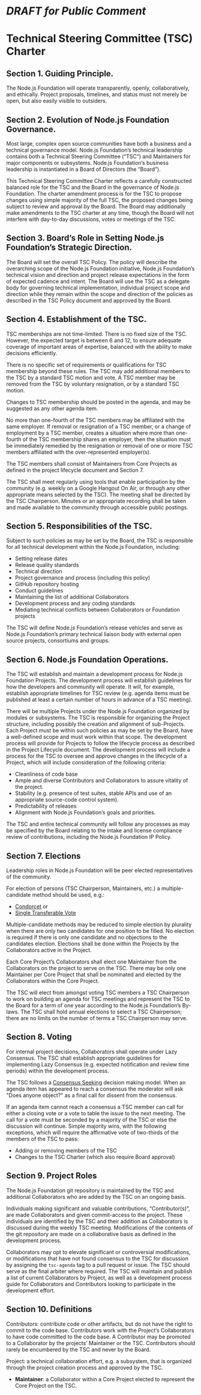 # ***DRAFT for Public Comment***

# Technical Steering Committee (TSC) Charter

## Section 1. Guiding Principle.  

The Node.js Foundation will operate transparently, openly, collaboratively, and ethically. Project proposals, timelines, and status must not merely be open, but also easily visible to outsiders.

## Section 2. Evolution of Node.js Foundation Governance.

Most large, complex open source communities have both a business and a technical governance model. Node.js Foundation’s technical leadership contains both a Technical Steering Committee (“TSC”) and Maintainers for major components or subsystems. Node.js Foundation’s business leadership is instantiated in a Board of Directors (the “Board”).  

This Technical Steering Committee Charter reflects a carefully constructed balanced role for the TSC and the Board in the governance of Node.js Foundation. The charter amendment process is for the TSC to propose changes using simple majority of the full TSC, the proposed changes being subject to review and approval by the Board. The Board may additionally make amendments to the TSC charter at any time, though the Board will not interfere with day-to-day discussions, votes or meetings of the TSC.

## Section 3. Board’s Role in Setting Node.js Foundation’s Strategic Direction.  

The Board will set the overall TSC Policy. The policy will describe the overarching scope of the Node.js Foundation initiative, Node.js Foundation’s technical vision and direction and project release expectations in the form of expected cadence and intent. The Board will use the TSC as a delegate body for governing technical implementation, individual project scope and direction while they remain within the scope and direction of the policies as described in the TSC Policy document and approved by the Board.

## Section 4. Establishment of the TSC.  

TSC memberships are not time-limited. There is no fixed size of the TSC. However, the expected target is between 6 and 12, to ensure adequate coverage of important areas of expertise, balanced with the ability to make decisions efficiently.

There is no specific set of requirements or qualifications for TSC membership beyond these rules. The TSC may add additional members to the TSC by a standard TSC motion and vote.  A TSC member may be removed from the TSC by voluntary resignation, or by a standard TSC motion.

Changes to TSC membership should be posted in the agenda, and may be suggested as any other agenda item.

No more than one-fourth of the TSC members may be affiliated with the same employer. If removal or resignation of a TSC member, or a change of employment by a TSC member, creates a situation where more than one-fourth of the TSC membership shares an employer, then the situation must be immediately remedied by the resignation or removal of one or more TSC members affiliated with the over-represented employer(s).

The TSC members shall consist of Maintainers from Core Projects as defined in the project lifecycle document and Section 7.

The TSC shall meet regularly using tools that enable participation by the community (e.g. weekly on a Google Hangout On Air, or through any other appropriate means selected by the TSC). The meeting shall be directed by the TSC Chairperson. Minutes or an appropriate recording shall be taken and made available to the community through accessible public postings.

## Section 5. Responsibilities of the TSC.  

Subject to such policies as may be set by the Board, the TSC is responsible for all technical development within the Node.js Foundation, including:

* Setting release dates
* Release quality standards
* Technical direction
* Project governance and process (including this policy)
* GitHub repository hosting
* Conduct guidelines
* Maintaining the list of additional Collaborators
* Development process and any coding standards
* Mediating technical conflicts between Collaborators or Foundation projects

The TSC will define Node.js Foundation’s release vehicles and serve as Node.js Foundation’s primary technical liaison body with external open source projects, consortiums and groups.

## Section 6. Node.js Foundation Operations.

The TSC will establish and maintain a development process for Node.js Foundation Projects. The development process will establish guidelines for how the developers and community will operate. It will, for example, establish appropriate timelines for TSC review (e.g. agenda items must be published at least a certain number of hours in advance of a TSC meeting).

There will be multiple Projects under the Node.js Foundation organized by modules or subsystems. The TSC is responsible for organizing the Project structure, including possibly the creation and alignment of sub-Projects. Each Project must be within such policies as may be set by the Board, have a well-defined scope and must work within that scope. The development process will provide for Projects to follow the lifecycle process as described in the Project Lifecycle document. The development process will include a process for the TSC to oversee and approve changes in the lifecycle of a Project, which will include consideration of the following criteria:

* Cleanliness of code base
* Ample and diverse Contributors and Collaborators to assure vitality of the project.
* Stability (e.g. presence of test suites, stable APIs and use of an appropriate source-code control system).
* Predictability of releases
* Alignment with Node.js Foundation’s goals and priorities.

The TSC and entire technical community will follow any processes as may be specified by the Board relating to the intake and license compliance review of contributions, including the Node.js Foundation IP Policy.

## Section 7. Elections

Leadership roles in Node.js Foundation will be peer elected representatives of the community.

For election of persons (TSC Chairperson, Maintainers, etc.) a multiple-candidate method should be used, e.g.:

* [Condorcet](http://en.wikipedia.org/wiki/Condorcet_method) or
* [Single Transferable Vote](http://en.wikipedia.org/wiki/Single_transferable_vote)

Multiple-candidate methods may be reduced to simple election by plurality when there are only two candidates for one position to be filled. No election is required if there is only one candidate and no objections to the candidates election. Elections shall be done within the Projects by the Collaborators active in the Project.

Each Core Project’s Collaborators shall elect one Maintainer from the Collaborators on the project to serve on the TSC. There may be only one Maintainer per Core Project that shall be nominated and elected by the Collaborators within the Core Project.

The TSC will elect from amongst voting TSC members a TSC Chairperson to work on building an agenda for TSC meetings and represent the TSC to the Board for a term of one year according to the Node.js Foundation’s By-laws. The TSC shall hold annual elections to select a TSC Chairperson; there are no limits on the number of terms a TSC Chairperson may serve.

## Section 8. Voting

For internal project decisions, Collaborators shall operate under Lazy Consensus. The TSC shall establish appropriate guidelines for implementing Lazy Consensus (e.g. expected notification and review time periods) within the development process.

The TSC follows a [Consensus Seeking](http://en.wikipedia.org/wiki/Consensus-seeking_decision-making) decision making model. When an agenda item has appeared to reach a consensus the moderator will ask "Does anyone object?" as a final call for dissent from the consensus.

If an agenda item cannot reach a consensus a TSC member can call for either a closing vote or a vote to table the issue to the next meeting. The call for a vote must be seconded by a majority of the TSC or else the discussion will continue. Simple majority wins, with the following exceptions, which will require the affirmative vote of two-thirds of the members of the TSC to pass:

* Adding or removing members of the TSC
* Changes to the TSC Charter (which also require Board approval)

## Section 9. Project Roles

The Node.js Foundation git repository is maintained by the TSC and additional Collaborators who are added by the TSC on an ongoing basis.

Individuals making significant and valuable contributions, “Contributor(s)”, are made Collaborators and given commit-access to the project. These individuals are identified by the TSC and their addition as Collaborators is discussed during the weekly TSC meeting. Modifications of the contents of the git repository are made on a collaborative basis as defined in the development process.

Collaborators may opt to elevate significant or controversial modifications, or modifications that have not found consensus to the TSC for discussion by assigning the `tsc-agenda` tag to a pull request or issue. The TSC should serve as the final arbiter where required. The TSC will maintain and publish a list of current Collaborators by Project, as well as a development process guide for Collaborators and Contributors looking to participate in the development effort.

## Section 10. Definitions

Contributors: contribute code or other artifacts, but do not have the right to commit to the code base. Contributors work with the Project’s Collaborators to have code committed to the code base. A Contributor may be promoted to a Collaborator by the projects’ Maintainer or the TSC. Contributors should rarely be encumbered by the TSC and never by the Board.

Project: a technical collaboration effort, e.g. a subsystem, that is organized through the project creation process and approved by the TSC.

* **Maintainer**: a Collaborator within a Core Project elected to represent the Core Project on the TSC.
